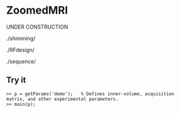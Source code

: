 # ZoomedMRI

UNDER CONSTRUCTION

./shimming/

./RFdesign/

./sequence/

## Try it

```
>> p = getParams('demo');   % Defines inner-volume, acquisition matrix, and other experimental parameters.
>> main(p);
```
